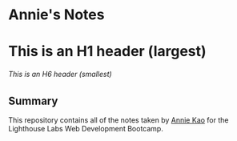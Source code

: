 # Annie's Notes

# This is an H1 header (largest)
###### This is an H6 header (smallest)

## Summary 
This repository contains all of the notes taken by [Annie Kao](https://github.com/anniekao/) for the Lighthouse Labs Web Development Bootcamp.